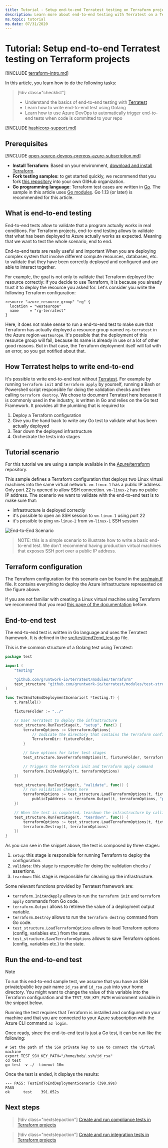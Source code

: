 ```yaml
---
title: Tutorial - Setup end-to-end Terratest testing on Terraform projects
description: Learn more about end-to-end testing with Terratest on a Terraform project.
ms.topic: tutorial
ms.date: 07/31/2020
---
```


# Tutorial: Setup end-to-end Terratest testing on Terraform projects

[!INCLUDE [terraform-intro.md](includes/terraform-intro.md)]

In this article, you learn how to do the following tasks:

> [!div class="checklist"]
> * Understand the basics of end-to-end testing with [Terratest](https://github.com/gruntwork-io/terratest)
> * Learn how to write end-to-end test using Golang
> * Learn how to use Azure DevOps to automatically trigger end-to-end tests when code is committed to your repo

[!INCLUDE [hashicorp-support.md](includes/hashicorp-support.md)]

## Prerequisites

[!INCLUDE [open-source-devops-prereqs-azure-subscription.md](../includes/open-source-devops-prereqs-azure-subscription.md)]
- **Install Terraform**: Based on your environment, [download and install Terraform](https://www.terraform.io/downloads.html).
- **Fork testing samples:** to get started quickly, we recommend that you fork [this repository](https://github.com/Azure/terraform) into your own GitHub organization.
- **Go programming language**: Terraform test cases are written in [Go](https://golang.org/dl/). The sample in this article uses [Go modules](https://blog.golang.org/using-go-modules). Go 1.13 (or later) is recommended for this article.

## What is end-to-end testing

End-to-end tests allow to validate that a program actually works in real conditions. For Terraform projects, end-to-end testing allows to validate that what has been deployed to Azure actually works as expected. Meaning that we want to test the whole scenario, end to end.

End-to-end tests are really useful and important When you are deploying complex system that involve different compute resources, databases, etc. to validate that they have been correctly deployed and configured and are able to interact together.

For example, the goal is not only to validate that Terraform deployed the resource correctly: if you decide to use Terraform, it is because you already trust it to deploy the resource you asked for. Let's consider you write the following Terraform configuration:

```hcl
resource "azure_resource_group" "rg" {
  location = "westeurope"
  name     = "rg-terratest"
}
```

Here, it does not make sense to run a end-to-end test to make sure that Terraform has actually deployed a resource group named `rg-terratest` in the Azure region `westeurope`. It's possible that the deployment of this resource group will fail, because its name is already in use or a lot of other good reasons. But in that case, the Terraform deployment itself will fail with an error, so you get notified about that.

## How Terratest helps to write end-to-end

It's possible to write end-to-end test without [Terratest](https://github.com/gruntwork-io/terratest). For example by running `terraform init` and `terraform apply` by yourself, running a Bash or Powershell script responsible for doing the validation checks and then calling `terraform destroy`. We chose to document Terratest here because it is commonly used in the industry, is written in Go and relies on the Go test Framework. It provides all the plumbing that is required to:

1. Deploy a Terraform configuration
2. Give you the hand back to write any Go test to validate what has been actually deployed
3. Tear down the deployed infrastructure
4. Orchestrate the tests into stages

## Tutorial scenario

For this tutorial we are using a sample available in the [Azure/terraform](https://github.com/Azure/terraform/samples/end-to-end-testing/README.md) repository.

This sample defines a Terraform configuration that deploys two Linux virtual machines into the same virtual network. `vm-linux-1` has a public IP address. Only port 22 is opened to allow SSH connection. `vm-linux-2` has no public IP address. The scenario we want to validate with the end-to-end test is to make sure that:

- infrastructure is deployed correctly
- it's possible to open an SSH session to `vm-linux-1` using port 22
- it's possible to ping `vm-linux-2` from `vm-linux-1` SSH session

![End-to-End Scenario](media/best-practices-end-to-end-testing/scenario.png)

> NOTE: this is a simple scenario to illustrate how to write a basic end-to-end test. We don't recommend having production virtual machines that exposes SSH port over a public IP address.

## Terraform configuration

The Terraform configuration for this scenario can be found in the [src/main.tf](src/main.tf) file. It contains everything to deploy the Azure infrastructure represented on the figure above.

If you are not familiar with creating a Linux virtual machine using Terraform we recommend that you read [this page of the documentation](https://docs.microsoft.com/azure/developer/terraform/create-linux-virtual-machine-with-infrastructure) before.

## End-to-end test

The end-to-end test is written in Go language and uses the Terratest framework. It is defined in the [src/test/end2end_test.go](https://github.com/Azure/terraform/samples/end-to-end-testing/src/test/end2end_test.go) file.

This is the common structure of a Golang test using Terratest:

```Go
package test

import (
    "testing"

    "github.com/gruntwork-io/terratest/modules/terraform"
    test_structure "github.com/gruntwork-io/terratest/modules/test-structure"
)

func TestEndToEndDeploymentScenario(t *testing.T) {
    t.Parallel()

    fixtureFolder := "../"

    // User Terratest to deploy the infrastructure
    test_structure.RunTestStage(t, "setup", func() {
        terraformOptions := &terraform.Options{
            // Indicate the directory that contains the Terraform configuration to deploy
            TerraformDir: fixtureFolder,
        }

        // Save options for later test stages
        test_structure.SaveTerraformOptions(t, fixtureFolder, terraformOptions)

        // Triggers the terraform init and terraform apply command
        terraform.InitAndApply(t, terraformOptions)
    })

    test_structure.RunTestStage(t, "validate", func() {
        // run validation checks here
        terraformOptions := test_structure.LoadTerraformOptions(t, fixtureFolder)
		    publicIpAddress := terraform.Output(t, terraformOptions, "public_ip_address")
    })

    // When the test is completed, teardown the infrastructure by calling terraform destroy
    test_structure.RunTestStage(t, "teardown", func() {
        terraformOptions := test_structure.LoadTerraformOptions(t, fixtureFolder)
        terraform.Destroy(t, terraformOptions)
    })
}
```

As you can see in the snippet above, the test is composed by three stages:

1. `setup`: this stage is responsible for running Terraform to deploy the configuration.
2. `validate`: this stage is responsible for doing the validation checks / assertions.
3. `teardown`: this stage is responsible for cleaning up the infrastructure.

Some relevant functions provided by Terratest framework are:

- `terraform.InitAndApply` allows to run the `terraform init` and `terraform apply` commands from Go code.
- `terraform.Output` allows to retrieve the value of a deployment output variable.
- `terraform.Destroy` allows to run the `terraform destroy` command from Go code.
- `test_structure.LoadTerraformOptions` allows to load Terraform options (config, variables etc.) from the state.
- `test_structure.SaveTerraformOptions` allows to save Terraform options (config, variables etc.) to the state.

## Run the end-to-end test

> [!NOTE]
> To run this end-to-end sample test, we assume that you have an SSH private/public key pair name `id_rsa` and `id_rsa.pub` into your home directory. You might want to change the value of this variable into the Terraform configuration and the `TEST_SSH_KEY_PATH` environment variable in the snippet below.

Running the test requires that Terraform is installed and configured on your machine and that you are connected to your Azure subscription with the Azure CLI command `az login`.

Once ready, since the end-to-end test is just a Go test, it can be run like the following:

```console
# Set the path of the SSH private key to use to connect the virtual machine
export TEST_SSH_KEY_PATH="/home/bob/.ssh/id_rsa"
cd test
go test -v ./ -timeout 10m
```

Once the test is ended, it displays the results:

```console
--- PASS: TestEndToEndDeploymentScenario (390.99s)
PASS
ok      test    391.052s
```

## Next steps

> [!div class="nextstepaction"]
> [Create and run compliance tests in Terraform projects](best-practices-compliance-testing.md)

> [!div class="nextstepaction"]
> [Create and run integration tests in Terraform projects](best-practices-integration-testing.md)
